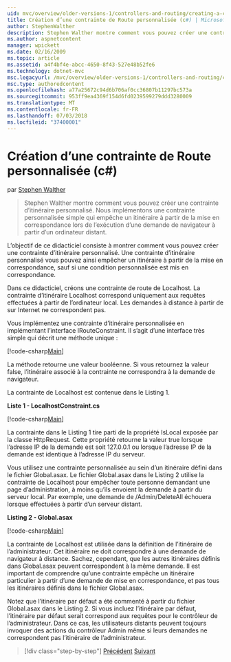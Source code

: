 ```yaml
---
uid: mvc/overview/older-versions-1/controllers-and-routing/creating-a-custom-route-constraint-cs
title: Création d’une contrainte de Route personnalisée (c#) | Microsoft Docs
author: StephenWalther
description: Stephen Walther montre comment vous pouvez créer une contrainte d’itinéraire personnalisé. Nous implémentons un simple contrainte personnalisée qui empêche un itinéraire mis en correspondance w...
ms.author: aspnetcontent
manager: wpickett
ms.date: 02/16/2009
ms.topic: article
ms.assetid: a4f4bf4e-abcc-4650-8f43-527e48b52fe6
ms.technology: dotnet-mvc
msc.legacyurl: /mvc/overview/older-versions-1/controllers-and-routing/creating-a-custom-route-constraint-cs
msc.type: authoredcontent
ms.openlocfilehash: a77a25672c94d6b706af0cc36807b11297bc573a
ms.sourcegitcommit: 953ff9ea4369f154d6fd0239599279ddd3280009
ms.translationtype: MT
ms.contentlocale: fr-FR
ms.lasthandoff: 07/03/2018
ms.locfileid: "37400001"
---
```

<a name="creating-a-custom-route-constraint-c"></a>Création d’une contrainte de Route personnalisée (c#)
====================
par [Stephen Walther](https://github.com/StephenWalther)

> Stephen Walther montre comment vous pouvez créer une contrainte d’itinéraire personnalisé. Nous implémentons une contrainte personnalisée simple qui empêche un itinéraire à partir de la mise en correspondance lors de l’exécution d’une demande de navigateur à partir d’un ordinateur distant.


L’objectif de ce didacticiel consiste à montrer comment vous pouvez créer une contrainte d’itinéraire personnalisé. Une contrainte d’itinéraire personnalisé vous pouvez ainsi empêcher un itinéraire à partir de la mise en correspondance, sauf si une condition personnalisée est mis en correspondance.

Dans ce didacticiel, créons une contrainte de route de Localhost. La contrainte d’itinéraire Localhost correspond uniquement aux requêtes effectuées à partir de l’ordinateur local. Les demandes à distance à partir de sur Internet ne correspondent pas.

Vous implémentez une contrainte d’itinéraire personnalisée en implémentant l’interface IRouteConstraint. Il s’agit d’une interface très simple qui décrit une méthode unique :

[!code-csharp[Main](creating-a-custom-route-constraint-cs/samples/sample1.cs)]

La méthode retourne une valeur booléenne. Si vous retournez la valeur false, l’itinéraire associé à la contrainte ne correspondra à la demande de navigateur.

La contrainte de Localhost est contenue dans le Listing 1.

**Liste 1 - LocalhostConstraint.cs**

[!code-csharp[Main](creating-a-custom-route-constraint-cs/samples/sample2.cs)]

La contrainte dans le Listing 1 tire parti de la propriété IsLocal exposée par la classe HttpRequest. Cette propriété retourne la valeur true lorsque l’adresse IP de la demande est soit 127.0.0.1 ou lorsque l’adresse IP de la demande est identique à l’adresse IP du serveur.

Vous utilisez une contrainte personnalisée au sein d’un itinéraire défini dans le fichier Global.asax. Le fichier Global.asax dans le Listing 2 utilise la contrainte de Localhost pour empêcher toute personne demandant une page d’administration, à moins qu’ils envoient la demande à partir du serveur local. Par exemple, une demande de /Admin/DeleteAll échouera lorsque effectuées à partir d’un serveur distant.

**Listing 2 - Global.asax**

[!code-csharp[Main](creating-a-custom-route-constraint-cs/samples/sample3.cs)]

La contrainte de Localhost est utilisée dans la définition de l’itinéraire de l’administrateur. Cet itinéraire ne doit correspondre à une demande de navigateur à distance. Sachez, cependant, que les autres itinéraires définis dans Global.asax peuvent correspondent à la même demande. Il est important de comprendre qu’une contrainte empêche un itinéraire particulier à partir d’une demande de mise en correspondance, et pas tous les itinéraires définis dans le fichier Global.asax.

Notez que l’itinéraire par défaut a été commenté à partir du fichier Global.asax dans le Listing 2. Si vous incluez l’itinéraire par défaut, l’itinéraire par défaut serait correspond aux requêtes pour le contrôleur de l’administrateur. Dans ce cas, les utilisateurs distants peuvent toujours invoquer des actions du contrôleur Admin même si leurs demandes ne correspondent pas l’itinéraire de l’administrateur.

> [!div class="step-by-step"]
> [Précédent](creating-a-route-constraint-cs.md)
> [Suivant](asp-net-mvc-controller-overview-vb.md)
